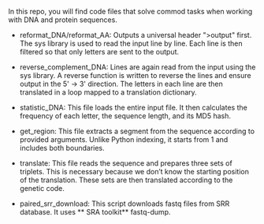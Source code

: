 In this repo, you will find code files that solve commod tasks when working with DNA and protein sequences.

-    reformat\_DNA/reformat_AA: Outputs a universal header ">output" first. The sys library is used to read the input line by line. Each line is then filtered so that only letters are sent to the output.

-    reverse\_complement_DNA: Lines are again read from the input using the sys library. A reverse function is written to reverse the lines and ensure output in the 5' -> 3' direction. The letters in each line are then translated in a loop mapped to a translation dictionary.

-    statistic\_DNA: This file loads the entire input file. It then calculates the frequency of each letter, the sequence length, and its MD5 hash.

-    get\_region: This file extracts a segment from the sequence according to provided arguments. Unlike Python indexing, it starts from 1 and includes both boundaries.

-    translate: This file reads the sequence and prepares three sets of triplets. This is necessary because we don’t know the starting position of the translation. These sets are then translated according to the genetic code.

-	paired_srr_download: This script downloads fastq files from SRR database. It uses **	SRA toolkit** fastq-dump.